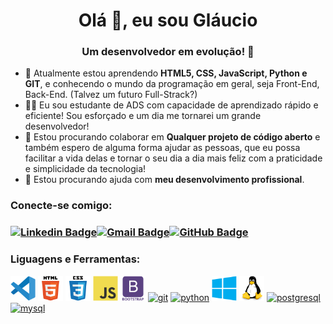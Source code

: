 <h1 align="center">Olá 👋, eu sou Gláucio</h1>
<h3 align="center">Um desenvolvedor em evolução! 🤘</h3>

- 🌱 Atualmente estou aprendendo **HTML5, CSS, JavaScript, Python e GIT**,  e conhecendo o mundo da programação em geral, seja Front-End, Back-End. (Talvez um futuro Full-Strack?) 
- 🧑🏽 Eu sou estudante de ADS com capacidade de aprendizado rápido e eficiente! Sou esforçado e um dia me tornarei um grande desenvolvedor!
- 👯 Estou procurando colaborar em **Qualquer projeto de código aberto** e também espero de alguma forma ajudar as pessoas, que eu possa facilitar a vida delas e tornar o seu dia a dia mais feliz com a praticidade e simplicidade da tecnologia!
- 🤝 Estou procurando ajuda com **meu desenvolvimento profissional**. 

### Conecte-se comigo:

### [![Linkedin Badge](https://img.shields.io/badge/LinkedIn-0077B5?style=for-the-badge&logo=linkedin&logoColor=white&link=https://www.linkedin.com/in/gláucio-félix-043701b6)](https://www.linkedin.com/in/gláucio-félix-043701b6/)[![Gmail Badge](https://img.shields.io/badge/Gmail-D14836?style=for-the-badge&logo=gmail&logoColor=white&link=https://mail.google.com/glaucio.fn@gmail.com)](mailto:glaucio.fn@gmail.com)[![GitHub Badge](https://img.shields.io/badge/GitHub-100000?style=for-the-badge&logo=github&logoColor=white&link=https://github.com/FlIxx7)](https://github.com/FlIxx7)
<h3 align="left">Liguagens e Ferramentas:</h3>
<p align="left">
    <!-- DEV -->
    <!-- <a href="https://dev.to" target="_blank"><img src="https://www.vectorlogo.zone/logos/devto/devto-icon.svg" alt="dev" width="40" height="40"/></a> -->
    <!-- VS Code -->
	<a href="https://code.visualstudio.com" target="_blank"><img src="https://raw.githubusercontent.com/devicons/devicon/master/icons/vscode/vscode-original.svg" alt="VScode" width="40" height="40"></a>
    <!-- HTML5 -->
    <a href="https://www.w3.org/html/" target="_blank"><img src="https://raw.githubusercontent.com/devicons/devicon/master/icons/html5/html5-original-wordmark.svg" alt="html5" width="40" height="40"/></a>     
    <!-- CSS3 -->
    <a href="https://www.w3schools.com/css/" target="_blank"> <img src="https://raw.githubusercontent.com/devicons/devicon/master/icons/css3/css3-original-wordmark.svg" alt="css3" width="40" height="40"/></a>
    <!-- JavaScript -->
    <a href="https://developer.mozilla.org/en-US/docs/Web/JavaScript" target="_blank"> <img src="https://raw.githubusercontent.com/devicons/devicon/master/icons/javascript/javascript-original.svg" alt="javascript" width="40" height="40"/></a> 
    <!-- BootStrap -->
    <a href="https://getbootstrap.com" target="_blank"><img src="https://raw.githubusercontent.com/devicons/devicon/master/icons/bootstrap/bootstrap-plain-wordmark.svg" alt="bootstrap" width="40" height="40"/></a>
    <!-- GIT -->
    <a href="https://git-scm.com/" target="_blank"><img src="https://www.vectorlogo.zone/logos/git-scm/git-scm-icon.svg" alt="git" width="40" height="40"/></a>
    <!-- Python -->
    <a href="https://www.python.org" target="_blank"><img src="https://www.vectorlogo.zone/logos/python/python-icon.svg" alt="python" width="40" height="40"></a>
   <!-- Figma -->
    <!-- <a href="https://www.figma.com/" target="_blank"><img src="https://www.vectorlogo.zone/logos/figma/figma-icon.svg" alt="figma" width="40" height="40"/></a> -->
    <!-- WordPress -->
    <!-- <a href="https://wordpress.com/pt-br/" target="_blank"> <img src="https://www.vectorlogo.zone/logos/wordpress/wordpress-icon.svg" alt="wordpress" width="40" height="40"/></a> -->
    <!-- Windows 10 -->
	<a href="https://www.microsoft.com" target="_blank"> <img src="https://raw.githubusercontent.com/devicons/devicon/master/icons/windows8/windows8-original.svg" alt="windows" width="40" height="40"/></a>
    <!-- Linux -->
    <a href="https://www.linux.org/" target="_blank"><img src="https://raw.githubusercontent.com/devicons/devicon/master/icons/linux/linux-original.svg" alt="linux" width="40" height="40"/></a>
    <!-- MariaDB -->
    <!-- <a href="https://mariadb.org/" target="_blank"><img src="https://www.vectorlogo.zone/logos/mariadb/mariadb-icon.svg" alt="mariadb" width="40" height="40"/></a> -->
    <!-- PostgreSQL -->
    <a href="https://www.postgresql.org" target="_blank"> <img src="https://www.vectorlogo.zone/logos/postgresql/postgresql-icon.svg" alt="postgresql" width="40" height="40"/></a>
    <!-- MongoDB -->
    <!-- <a href="https://www.mongodb.com/" target="_blank"> <img src="https://raw.githubusercontent.com/devicons/devicon/master/icons/mongodb/mongodb-original-wordmark.svg" alt="mongodb" width="40" height="40"/> </a> -->
    <!-- MySQL -->    
    <a href="https://www.mysql.com/" target="_blank"> <img src="https://www.vectorlogo.zone/logos/mysql/mysql-official.svg" alt="mysql" width="40" height="40"/></a>
    <!-- Oracle -->    
    <!-- <a href="https://www.oracle.com/" target="_blank"> <img src="https://raw.githubusercontent.com/devicons/devicon/master/icons/oracle/oracle-original.svg" alt="oracle" width="40" height="40"/> </a> -->
    <!-- PHP -->    
    <!-- <a href="https://www.php.net" target="_blank"> <img src="https://raw.githubusercontent.com/devicons/devicon/master/icons/php/php-original.svg" alt="php" width="40" height="40"/></a> -->
</p>
